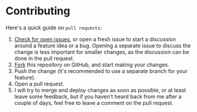 # Contributing

Here's a quick guide on `pull requests`:

1. [Check for open issues](https://github.com/galarius/vscode-opencl/issues), or
   open a fresh issue to start a discussion around a feature idea or a bug.
   Opening a separate issue to discuss the change is less important for smaller
   changes, as the discussion can be done in the pull request.
2. [Fork](https://github.com/galarius/vscode-opencl.git) this repository on GitHub, and start making your changes.
3. Push the change (it's recommended to use a separate branch for your feature).
4. Open a pull request.
5. I will try to merge and deploy changes as soon as possible, or at least leave
   some feedback, but if you haven't heard back from me after a couple of days,
   feel free to leave a comment on the pull request.